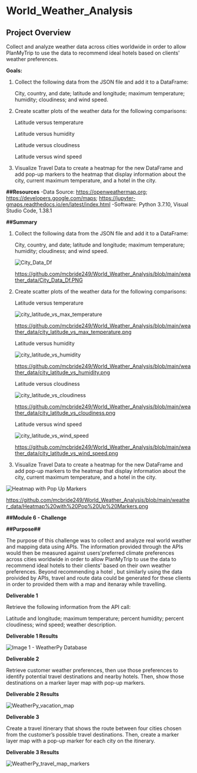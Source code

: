 # World_Weather_Analysis

## Project Overview

Collect and analyze weather data across cities worldwide in order to allow PlanMyTrip to use the data to recommend ideal hotels based on clients' weather preferences.

**Goals:**

1. Collect the following data from the JSON file and add it to a DataFrame:
  
     City, country, and date; latitude and longitude; maximum temperature; humidity; cloudiness; and wind speed. 
     
     
2. Create scatter plots of the weather data for the following comparisons:
    
    Latitude versus temperature
    
    Latitude versus humidity
    
    Latitude versus cloudiness
    
    Latitude versus wind speed
    
    
3. Visualize Travel Data to create a heatmap for the new DataFrame and add  pop-up markers to the heatmap that display information about the city, current maximum temperature,      and a hotel in the city.


**##Resources**
-Data Source: https://openweathermap.org; https://developers.google.com/maps; https://jupyter-gmaps.readthedocs.io/en/latest/index.html
-Software: Python 3.7.10, Visual Studio Code, 1.38.1


**##Summary**

1. Collect the following data from the JSON file and add it to a DataFrame:
  
    City, country, and date; latitude and longitude; maximum temperature; humidity; cloudiness; and wind speed. 

    ![City_Data_Df](https://user-images.githubusercontent.com/92111396/143618839-691264a0-e51d-484e-ab4e-a6200823ba37.PNG)

     https://github.com/mcbride249/World_Weather_Analysis/blob/main/weather_data/City_Data_Df.PNG


2. Create scatter plots of the weather data for the following comparisons:
    
    Latitude versus temperature
    
    ![city_latitude_vs_max_temperature](https://user-images.githubusercontent.com/92111396/143619146-29f357c9-b0e2-46d1-9ac6-7ae9e7f9449c.png)

    https://github.com/mcbride249/World_Weather_Analysis/blob/main/weather_data/city_latitude_vs_max_temperature.png
    
    
    Latitude versus humidity
    
    ![city_latitude_vs_humidity](https://user-images.githubusercontent.com/92111396/143619157-072eb9e7-7e48-4687-9162-ad1de6a4849b.png)
    
    https://github.com/mcbride249/World_Weather_Analysis/blob/main/weather_data/city_latitude_vs_humidity.png
    
    
    Latitude versus cloudiness
    
    ![city_latitude_vs_cloudiness](https://user-images.githubusercontent.com/92111396/143619168-9f840999-72f2-44c6-96ec-99c07a24eaf8.png)

    https://github.com/mcbride249/World_Weather_Analysis/blob/main/weather_data/city_latitude_vs_cloudiness.png
    
    
    Latitude versus wind speed
    
    ![city_latitude_vs_wind_speed](https://user-images.githubusercontent.com/92111396/143619179-4bf99baa-dac3-44c0-850f-09aeaaf75319.png)

    https://github.com/mcbride249/World_Weather_Analysis/blob/main/weather_data/city_latitude_vs_wind_speed.png
    
    
3. Visualize Travel Data to create a heatmap for the new DataFrame and add  pop-up markers to the heatmap that display information about the city, current maximum temperature,      and a hotel in the city.

![Heatmap with Pop Up Markers](https://user-images.githubusercontent.com/92111396/143618355-ef823337-3ac8-481a-ba0c-e3b86fd4a98c.png)

https://github.com/mcbride249/World_Weather_Analysis/blob/main/weather_data/Heatmap%20with%20Pop%20Up%20Markers.png




**##Module 6 - Challenge** 

**##Purpose##**

The purpose of this challenge was to collect and analyze real world weather and mapping data using APIs. The information provided through the APIs would then be measured against users'preferred climate preferences across cities worldwide in order to allow PlanMyTrip to use the data to recommend ideal hotels to their clients' based on their own weather preferences. Beyond recommending a hotel , but similarly using the data proivided by APIs, travel and route data could be generated for these clients in order to provided them with a map and itenaray while travelling.  


**Deliverable 1**

Retrieve the following information from the API call:

Latitude and longitude; maximum temperature; percent humidity; percent cloudiness; wind speed; weather description.


**Deliverable 1 Results**

![Image 1 - WeatherPy Database](https://user-images.githubusercontent.com/92111396/143787204-20f3105d-4732-44fb-9b79-9e071ec2419e.PNG)


**Deliverable 2**

Retrieve customer weather preferences, then use those preferences to identify potential travel destinations and nearby hotels. Then, show those destinations on a marker layer map with pop-up markers.


**Deliverable 2 Results**

![WeatherPy_vacation_map](https://user-images.githubusercontent.com/92111396/143787390-f4b1fb17-a3f6-4ca7-8033-7cd535ee1034.png)


**Deliverable 3**

Create a travel itinerary that shows the route between four cities chosen from the customer’s possible travel destinations. Then, create a marker layer map with a pop-up marker for each city on the itinerary.


**Deliverable 3 Results**

![WeatherPy_travel_map_markers](https://user-images.githubusercontent.com/92111396/143787463-4ed370eb-9905-4c3f-8510-0df6c641b63e.png)

